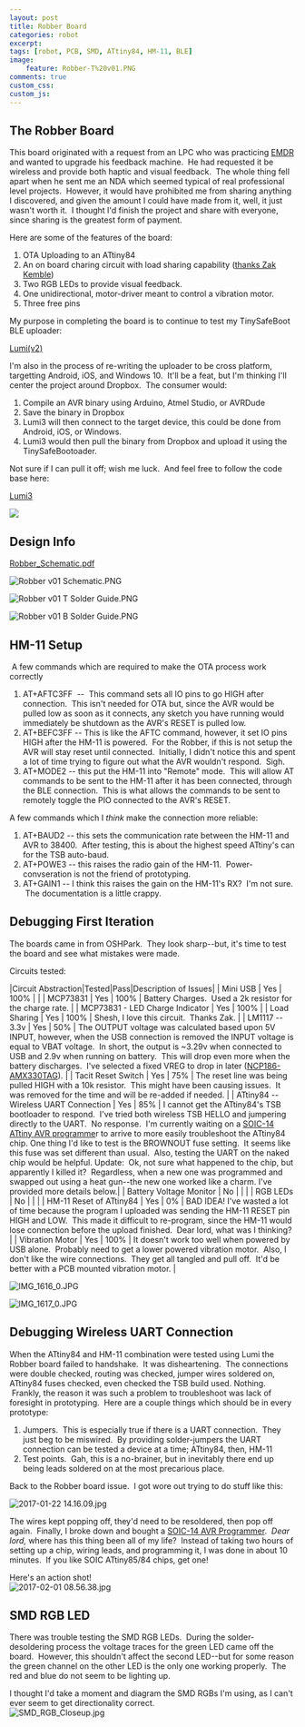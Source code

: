 ```yaml
---
layout: post
title: Robber Board
categories: robot
excerpt:
tags: [robot, PCB, SMD, ATtiny84, HM-11, BLE]
image: 
    feature: Robber-T%20v01.PNG
comments: true
custom_css:
custom_js: 
---
```


## The Robber Board

This board originated with a request from an LPC who was practicing [EMDR](https://www.emdr.com/what-is-emdr/) and wanted to upgrade his feedback machine.  He had requested it be wireless and provide both haptic and visual feedback.  The whole thing fell apart when he sent me an NDA which seemed typical of real professional level projects.  However, it would have prohibited me from sharing anything I discovered, and given the amount I could have made from it, well, it just wasn't worth it.  I thought I'd finish the project and share with everyone, since sharing is the greatest form of payment.   

Here are some of the features of the board:

1.  OTA Uploading to an ATtiny84
2.  An on board charing circuit with load sharing capability ([thanks Zak Kemble](http://blog.zakkemble.co.uk/a-lithium-battery-charger-with-load-sharing/))
3.  Two RGB LEDs to provide visual feedback.
4.  One unidirectional, motor-driver meant to control a vibration motor.
5.  Three free pins

My purpose in completing the board is to continue to test my TinySafeBoot BLE uploader:

[Lumi(v2)](https://github.com/Ladvien/Lumi_Windows_App)

I'm also in the process of re-writing the uploader to be cross platform, targetting Android, iOS, and Windows 10\.  It'll be a feat, but I'm thinking I'll center the project around Dropbox.  The consumer would:

1.  Compile an AVR binary using Arduino, Atmel Studio, or AVRDude
2.  Save the binary in Dropbox
3.  Lumi3 will then connect to the target device, this could be done from Android, iOS, or Windows.
4.  Lumi3 would then pull the binary from Dropbox and upload it using the TinySafeBootoader.

Not sure if I can pull it off; wish me luck.  And feel free to follow the code base here:

[Lumi3](https://github.com/Ladvien/Lumi3)  

![](/https://ladvien.com/images/Robber_PCB_v1.JPG)

## Design Info

[Robber_Schematic.pdf](http://ladvien.com/https://ladvien.com/images/Robber_Schematic.pdf)  

![Robber v01 Schematic.PNG](/https://ladvien.com/images/Robber%20v01%20Schematic.PNG)  

![Robber v01 T Solder Guide.PNG](/https://ladvien.com/images/Robber%20v01%20T%20Solder%20Guide.PNG)  

![Robber v01 B Solder Guide.PNG](/https://ladvien.com/images/Robber%20v01%20B%20Solder%20Guide.PNG)

## HM-11 Setup

 A few commands which are required to make the OTA process work correctly

1. AT+AFTC3FF  --  This command sets all IO pins to go HIGH after connection.  This isn't needed for OTA but, since the AVR would be pulled low as soon as it connects, any sketch you have running would immediately be shutdown as the AVR's RESET is pulled low.
2. AT+BEFC3FF -- This is like the AFTC command, however, it set IO pins HIGH after the HM-11 is powered.  For the Robber, if this is not setup the AVR will stay reset until connected.  Initially, I didn't notice this and spent a lot of time trying to figure out what the AVR wouldn't respond.  Sigh.
3. AT+MODE2 -- this put the HM-11 into "Remote" mode.  This will allow AT commands to be sent to the HM-11 after it has been connected, through the BLE connection.  This is what allows the commands to be sent to remotely toggle the PIO connected to the AVR's RESET.

A few commands which I _think_ make the connection more reliable:

1. AT+BAUD2 -- this sets the communication rate between the HM-11 and AVR to 38400\.  After testing, this is about the highest speed ATtiny's can for the TSB auto-baud.
2. AT+POWE3 -- this raises the radio gain of the HM-11\.  Power-convseration is not the friend of prototyping.
3. AT+GAIN1 -- I think this raises the gain on the HM-11's RX?  I'm not sure.  The documentation is a little crappy.

## Debugging First Iteration 

The boards came in from OSHPark.  They look sharp--but, it's time to test the board and see what mistakes were made.  

Circuits tested:

|Circuit Abstraction|Tested|Pass|Description of Issues|
| Mini USB | Yes | 100% | |
| MCP73831 | Yes | 100% | Battery Charges.  Used a 2k resistor for the charge rate. |
| MCP73831 - LED Charge Indicator | Yes | 100% |
| Load Sharing | Yes | 100% | Shesh, I love this circuit.  Thanks Zak. |
| LM1117 -- 3.3v | Yes | 50% | The OUTPUT voltage was calculated based upon 5V INPUT, however, when the USB connection is removed the INPUT voltage is equal to VBAT voltage.  In short, the output is ~3.29v when connected to USB and 2.9v when running on battery.  This will drop even more when the battery discharges.  I've selected a fixed VREG to drop in later ([NCP186-AMX330TAG](http://www.mouser.com/Search/ProductDetail.aspx?R=NCP186AMX330TAGvirtualkey58410000virtualkey863-NCP186AMX330TAG)). |
| Tacit Reset Switch | Yes | 75% | The reset line was being pulled HIGH with a 10k resistor.  This might have been causing issues.  It was removed for the time and will be re-added if needed. |
| ATtiny84 -- Wireless UART Connection | Yes | 85% | I cannot get the ATtiny84's TSB bootloader to respond.  I've tried both wireless TSB HELLO and jumpering directly to the UART.  No response.  I'm currently waiting on a [SOIC-14 ATtiny AVR programme](http://www.ebay.com/itm/250670056425?_trksid=p2060353.m2749.l2649&ssPageName=STRK%3AMEBIDX%3AIT)r to arrive to more easily troubleshoot the ATtiny84 chip. One thing I'd like to test is the BROWNOUT fuse setting.  It seems like this fuse was set different than usual.  Also, testing the UART on the naked chip would be helpful. Update:  Ok, not sure what happened to the chip, but apparently I killed it?  Regardless, when a new one was programmed and swapped out using a heat gun--the new one worked like a charm. I've provided more details below.|
| Battery Voltage Monitor | No | | |
| RGB LEDs | No | | |
| HM-11 Reset of ATtiny84 | Yes | 0% | BAD IDEA! I've wasted a lot of time because the program I uploaded was sending the HM-11 RESET pin HIGH and LOW.  This made it difficult to re-program, since the HM-11 would lose connection before the upload finished.  Dear lord, what was I thinking? |
| Vibration Motor | Yes | 100% | It doesn't work too well when powered by USB alone.  Probably need to get a lower powered vibration motor.  Also, I don't like the wire connections.  They get all tangled and pull off.  It'd be better with a PCB mounted vibration motor. |


![IMG_1616_0.JPG](/https://ladvien.com/images/IMG_1616_0.JPG)  

![IMG_1617_0.JPG](/https://ladvien.com/images/IMG_1617_0.JPG)

## Debugging Wireless UART Connection

When the ATtiny84 and HM-11 combination were tested using Lumi the Robber board failed to handshake.  It was disheartening.  The connections were double checked, routing was checked, jumper wires soldered on, ATtiny84 fuses checked, even checked the TSB build used. Nothing.  Frankly, the reason it was such a problem to troubleshoot was lack of foresight in prototyping.  Here are a couple things which should be in every prototype:

1.  Jumpers.  This is especially true if there is a UART connection.  They just beg to be miswired.  By providing solder-jumpers the UART connection can be tested a device at a time; ATtiny84, then, HM-11
2.  Test points.  Gah, this is a no-brainer, but in inevitably there end up being leads soldered on at the most precarious place.

Back to the Robber board issue.  I got wore out trying to do stuff like this:  

![2017-01-22 14.16.09.jpg](/https://ladvien.com/images/2017-01-22%2014.16.09.jpg)

The wires kept popping off, they'd need to be resoldered, then pop off again.  Finally, I broke down and bought a [SOIC-14 AVR Programmer](http://www.ebay.com/itm/ATtiny24A-SSU-ATtiny24-ATtiny44-ATtiny84-SOIC14-150-mil-AVR-Programmer-Adapter-/250670056425?hash=item3a5d1983e9:g:ijAAAOxyyFhTdw1-).  _Dear lord,_ where has this thing been all of my life?  Instead of taking two hours of setting up a chip, wiring leads, and programming it, I was done in about 10 minutes.  If you like SOIC ATtiny85/84 chips, get one!   

Here's an action shot!  
![2017-02-01 08.56.38.jpg](/https://ladvien.com/images/2017-02-01%2008.56.38.jpg)



## SMD RGB LED

There was trouble testing the SMD RGB LEDs.  During the solder-desoldering process the voltage traces for the green LED came off the board.  However, this shouldn't affect the second LED--but for some reason the green channel on the other LED is the only one working properly.  The red and blue do not seem to be lighting up.    

I thought I'd take a moment and diagram the SMD RGBs I'm using, as I can't ever seem to get directionality correct.  
![SMD_RGB_Closeup.jpg](/https://ladvien.com/images/SMD_RGB_Closeup.jpg)
